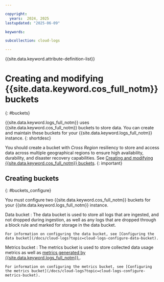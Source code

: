 ```yaml
---

copyright:
  years:  2024, 2025
lastupdated: "2025-06-09"

keywords:

subcollection: cloud-logs

---
```


{{site.data.keyword.attribute-definition-list}}


# Creating and modifying {{site.data.keyword.cos_full_notm}} buckets
{: #buckets}

{{site.data.keyword.logs_full_notm}} uses {{site.data.keyword.cos_full_notm}} buckets to store data. You can create and maintain these buckets for your {{site.data.keyword.logs_full_notm}} instance.
{: shortdesc}

You should create a bucket with _Cross Region_ resiliency to store and access data across multiple geographical regions to ensure high availability, durability, and disaster recovery capabilities. See [Creating and modifying {{site.data.keyword.cos_full_notm}} buckets](/docs/cloud-object-storage?topic=cloud-object-storage-endpoints#endpoints-geo).
{: important}

## Creating buckets
{: #buckets_configure}

You must configure two {{site.data.keyword.cos_full_notm}} buckets for your {{site.data.keyword.logs_full_notm}} instance.

Data bucket
:   The data bucket is used to store all logs that are ingested, and not dropped during ingestion, as well as any logs that are dropped through a block rule and marked for storage in the data bucket.

    For information on configuring the data bucket, see [Configuring the data bucket](/docs/cloud-logs?topic=cloud-logs-configure-data-bucket).

Metrics bucket
:   The metrics bucket is used to store collected data usage metrics as well as [metrics generated by {{site.data.keyword.logs_full_notm}}.](/docs/cloud-logs?topic=cloud-logs-configure-event2metrics).

    For information on configuring the metrics bucket, see [Configuring the metrics bucket](/docs/cloud-logs?topic=cloud-logs-configure-metrics-bucket).
